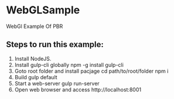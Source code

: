 # WebGLSample
WebGl Example Of PBR

## Steps to run this example:
1. Install NodeJS.
2. Install gulp-cli globally
	npm -g install gulp-cli
3. Goto root folder and install pacjage
	cd path/to/root/folder
	npm i
4. Build
	gulp default
5. Start a web-server
	gulp run-server
6. Open web browser and access http://localhost:8001

